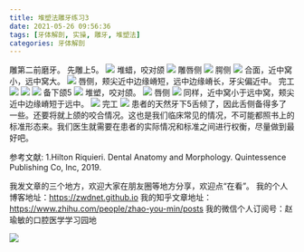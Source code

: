 ```yaml
---
title: 堆塑法雕牙练习3
date: 2021-05-26 09:56:36
tags: [牙体解剖, 实操, 雕牙, 堆塑法]
categories: 牙体解剖
---
```

雕第二前磨牙。
先雕上5。
![](https://zymblog-1258069789.cos.ap-chengdu.myqcloud.com/blog0249-toothcarve/17/01.png)
堆蜡，咬对颌
![](https://zymblog-1258069789.cos.ap-chengdu.myqcloud.com/blog0249-toothcarve/17/02.png)
雕唇侧
![](https://zymblog-1258069789.cos.ap-chengdu.myqcloud.com/blog0249-toothcarve/17/03.png)
腭侧
![](https://zymblog-1258069789.cos.ap-chengdu.myqcloud.com/blog0249-toothcarve/17/04.png)
合面，近中窝小，远中窝大。
![](https://zymblog-1258069789.cos.ap-chengdu.myqcloud.com/blog0249-toothcarve/17/05.png)
唇侧，颊尖近中边缘嵴短，远中边缘嵴长，牙尖偏近中。
完工
![](https://zymblog-1258069789.cos.ap-chengdu.myqcloud.com/blog0249-toothcarve/17/06.png)
![](https://zymblog-1258069789.cos.ap-chengdu.myqcloud.com/blog0249-toothcarve/17/07.png)
![](https://zymblog-1258069789.cos.ap-chengdu.myqcloud.com/blog0249-toothcarve/17/08.png)
备下颌5
![](https://zymblog-1258069789.cos.ap-chengdu.myqcloud.com/blog0249-toothcarve/17/09.png)
堆塑，咬对颌。
![](https://zymblog-1258069789.cos.ap-chengdu.myqcloud.com/blog0249-toothcarve/17/10.png)
唇侧
![](https://zymblog-1258069789.cos.ap-chengdu.myqcloud.com/blog0249-toothcarve/17/11.png)
同样，近中窝小于远中窝，颊尖近中边缘嵴短于远中。
![](https://zymblog-1258069789.cos.ap-chengdu.myqcloud.com/blog0249-toothcarve/17/12.png)
完工
![](https://zymblog-1258069789.cos.ap-chengdu.myqcloud.com/blog0249-toothcarve/17/13.png)
患者的天然牙下5舌倾了，因此舌侧备得多了一些。还要将就上颌的咬合情况。这也是我们临床常见的情况，不可能都照书上的标准形态来。我们医生就需要在患者的实际情况和标准之间进行权衡，尽量做到最好吧。




参考文献:
1.Hilton Riquieri. Dental Anatomy and Morphology. Quintessence Publishing Co, Inc, 2019.






我发文章的三个地方，欢迎大家在朋友圈等地方分享，欢迎点“在看”。
我的个人博客地址：https://zwdnet.github.io
我的知乎文章地址： https://www.zhihu.com/people/zhao-you-min/posts
我的微信个人订阅号：赵瑜敏的口腔医学学习园地








![](https://zymblog-1258069789.cos.ap-chengdu.myqcloud.com/other/wx.jpg)